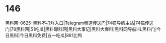# 146
黑料网-0625-黑料不打烊入口|Telegram频道传送门|74猫导航主站|74猫传送门|78黑料网|51吃瓜|黑料曝料网|黑料大事记|黑料大爆料|黑料网导航HL黑料门|今日黑料|今日黑料免费|五一吃瓜|881比鸭
